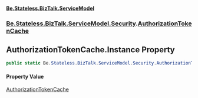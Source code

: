 #### [Be.Stateless.BizTalk.ServiceModel](README.md 'README')
### [Be.Stateless.BizTalk.ServiceModel.Security](Be.Stateless.BizTalk.ServiceModel.Security.md 'Be.Stateless.BizTalk.ServiceModel.Security').[AuthorizationTokenCache](AuthorizationTokenCache.md 'Be.Stateless.BizTalk.ServiceModel.Security.AuthorizationTokenCache')

## AuthorizationTokenCache.Instance Property

```csharp
public static Be.Stateless.BizTalk.ServiceModel.Security.AuthorizationTokenCache Instance { get; }
```

#### Property Value
[AuthorizationTokenCache](AuthorizationTokenCache.md 'Be.Stateless.BizTalk.ServiceModel.Security.AuthorizationTokenCache')